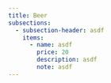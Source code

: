 ```yaml
---
title: Beer
subsections:
  - subsection-header: asdf
    items:
      - name: asdf
        price: 20
        description: asdf
        note: asdf
---
```

